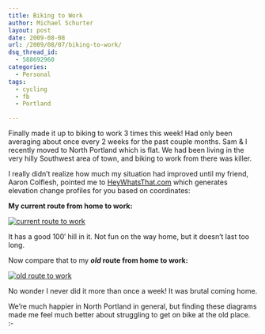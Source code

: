 ```yaml
---
title: Biking to Work
author: Michael Schurter
layout: post
date: 2009-08-08
url: /2009/08/07/biking-to-work/
dsq_thread_id:
  - 588692960
categories:
  - Personal
tags:
  - cycling
  - fb
  - Portland

---
```

Finally made it up to biking to work 3 times this week! Had only been averaging about once every 2 weeks for the past couple months. Sam & I recently moved to North Portland which is flat. We had been living in the very hilly Southwest area of town, and biking to work from there was killer.

I really didn&#8217;t realize how much my situation had improved until my friend, Aaron Colflesh, pointed me to [HeyWhatsThat.com][1] which generates elevation change profiles for you based on coordinates:

**My current route from home to work:**
  
[![current route to work][2]][2]

It has a good 100&#8242; hill in it. Not fun on the way home, but it doesn&#8217;t last too long.

Now compare that to my **_old_ route from home to work:**
  
[![old route to work][3]][3]

No wonder I never did it more than once a week! It was brutal coming home.

We&#8217;re much happier in North Portland in general, but finding these diagrams made me feel much better about struggling to get on bike at the old place. <img src="http://localhost/wp-includes/images/smilies/simple-smile.png" alt=":-)" class="wp-smiley" style="height: 1em; max-height: 1em;" />

 [1]: http://www.heywhatsthat.com/profiler.html
 [2]: /files/new-route.png
 [3]: /files/old-route.png